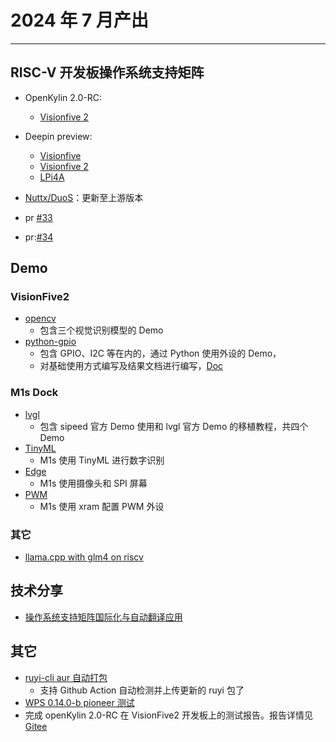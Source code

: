 # 2024 年 7 月产出

---


## RISC-V 开发板操作系统支持矩阵

- OpenKylin 2.0-RC:
    - [Visionfive 2](https://github.com/wychlw/support-matrix/tree/main/VisionFive2/openKylin)
- Deepin preview:
    - [Visionfive](https://github.com/wychlw/support-matrix/tree/main/VisionFive/Deepin)
    - [Visionfive 2](https://github.com/wychlw/support-matrix/tree/main/VisionFive2/Deepin)
    - [LPi4A](https://github.com/wychlw/support-matrix/tree/main/LicheePi4A/Deepin) 
- [Nuttx/DuoS](https://github.com/wychlw/support-matrix/tree/main/Duo_S/NuttX)：更新至上游版本

- pr [#33](https://github.com/KevinMX/support-matrix/pull/33)
- pr:[#34](https://github.com/KevinMX/support-matrix/pull/34)

## Demo

### VisionFive2

- [opencv](../../doc/vf2_demo/opencv/README.md)
    - 包含三个视觉识别模型的 Demo
- [python-gpio](../../doc/vf2_demo/python/README.md)
    -  包含 GPIO、I2C 等在内的，通过 Python 使用外设的 Demo，
    -  对基础使用方式编写及结果文档进行编写，[Doc](../../doc/vf2_demo/python/README.md)

### M1s Dock

- [lvgl](../../doc/m1s_dock_demo/lvgl/README.md)
    - 包含 sipeed 官方 Demo 使用和 lvgl 官方 Demo 的移植教程，共四个 Demo
- [TinyML](../../doc/m1s_dock_demo/TinyML/README.md)
    - M1s 使用 TinyML 进行数字识别
- [Edge](../../doc/m1s_dock_demo/edge/README.md)
    - M1s 使用摄像头和 SPI 屏幕
- [PWM](../../doc/m1s_dock_demo/pwm/README.md)
    - M1s 使用 xram 配置 PWM 外设

### 其它

- [llama.cpp with glm4 on riscv](../../memo/llama.cpp.md)

## 技术分享

- [操作系统支持矩阵国际化与自动翻译应用](https://github.com/wychlw/plct/tree/main/doc/report-i18n)

## 其它

- [ruyi-cli aur 自动打包](../../misc/aur-ruyi/)
    - 支持 Github Action 自动检测并上传更新的 ruyi 包了
- [WPS 0.14.0-b pioneer 测试](../../memo/ruyi-0.14.0-b-WPS-test/ruyi-0.14.0-b-WPS-test.md)
- 完成 openKylin 2.0-RC 在 VisionFive2 开发板上的测试报告。报告详情见[Gitee](https://gitee.com/yunxiangluo/openKylin-RISC-V-2.0-RC-Testing/tree/master/VisionFive2)